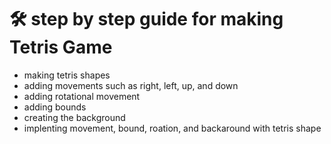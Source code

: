 # 🛠️ step by step guide for making Tetris Game
- making tetris shapes
- adding movements such as right, left, up, and down
- adding rotational movement
- adding bounds
- creating the background
- implenting movement, bound, roation, and backaround with tetris shape
